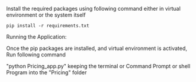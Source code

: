 Install the required packages using following command either in virtual environment or the system itself

    pip install -r requirements.txt

Running the Application:

Once the pip packages are installed, and virtual environment is activated, Run following command

"python Pricing_app.py" keeping the terminal or Command Prompt or shell Program into the "Pricing" folder